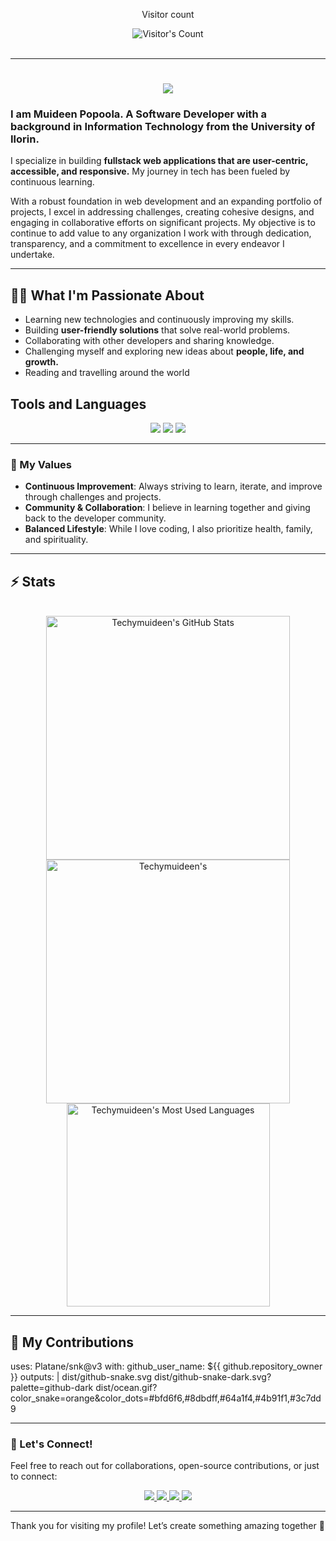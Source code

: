 <div align="center"> 
  <p>Visitor count</p>
  <img src="https://profile-counter.glitch.me/techymuideen/count.svg" alt="Visitor's Count" />
</div>
<br>

<hr>


<h1 align="center">
    <img src="https://readme-typing-svg.herokuapp.com/?font=Inter&size=48&center=true&vCenter=true&width=770&height=80&color=4493F8&duration=4000&lines=Below+is+a+bit+aboutMe;+Shall+We😁!;" />
</h1>

### I am **Muideen Popoola.** A **Software Developer** with a background in **Information Technology** from the University of Ilorin.

I specialize in building **fullstack web applications that are user-centric, accessible, and responsive.** My journey in tech has been fueled by continuous learning. 

With a robust foundation in web development and an expanding portfolio of projects, I excel in addressing challenges, creating cohesive designs, and engaging in collaborative efforts on significant projects. My objective is to continue to add value to any organization I work with through dedication, transparency, and a commitment to excellence in every endeavor I undertake.  

---
## 👩‍💻 What I'm Passionate About  
- Learning new technologies and continuously improving my skills.  
- Building **user-friendly solutions** that solve real-world problems.  
- Collaborating with other developers and sharing knowledge.  
- Challenging myself and exploring new ideas about **people, life, and growth.**  
- Reading and travelling around the world

## Tools and Languages

<p align="center">
  <img src="https://skillicons.dev/icons?i=ts,react,nextjs,firebase" />
  <img src="https://skillicons.dev/icons?i=html,css,tailwind,js,redux,git,figma" />
  <img src="https://skillicons.dev/icons?i=express,nestjs,mongodb" />
</p>

<hr>

### 🌟 My Values  
- **Continuous Improvement**: Always striving to learn, iterate, and improve through challenges and projects.  
- **Community & Collaboration**: I believe in learning together and giving back to the developer community.  
- **Balanced Lifestyle**: While I love coding, I also prioritize health, family, and spirituality.  

---

## ⚡️ Stats

<br>

<div align=center>
  <img width=390 src="https://github-readme-stats.vercel.app/api?username=techymuideen&theme=transparent&count_private=true&show_icons=true&rank_icon=github&locale=en" alt="Techymuideen's GitHub Stats" />
  <img width=390 src="https://github-readme-streak-stats.herokuapp.com/?user=techymuideen&theme=transparent&count_private=true&border_radius=10&locale=en" alt="Techymuideen's" />
  <img width=325 src="https://github-readme-stats.vercel.app/api/top-langs?username=techymuideen&theme=transparent&layout=donut&hide=css&langs_count=8&border_radius=10&show_icons=true&locale=en" alt="Techymuideen's Most Used Languages" />
</div>

<hr>


## 🐍 My Contributions

uses: Platane/snk@v3
  with:
    github_user_name: ${{ github.repository_owner }}
   outputs: |
      dist/github-snake.svg
      dist/github-snake-dark.svg?palette=github-dark
      dist/ocean.gif?color_snake=orange&color_dots=#bfd6f6,#8dbdff,#64a1f4,#4b91f1,#3c7dd9
<hr>

### 🌱 Let's Connect!  
Feel free to reach out for collaborations, open-source contributions, or just to connect:  
<div align="center">
  <a href="techymuideen@gmail.com">
    <img src="https://img.shields.io/badge/Gmail-333333?style=for-the-badge&logo=gmail&logoColor=red" />
  </a>
  <a href="https://linkedin.com/in/muideenpopoola" target="_blank">
    <img src="https://img.shields.io/badge/LinkedIn-0077B5?style=for-the-badge&logo=linkedin&logoColor=white" target="_blank" />
  </a>
  <a href="https://medium.com/muideenpopoola" target="_blank">
    <img src="https://img.shields.io/badge/Medium-000000?style=for-the-badge&logo=medium&logoColor=white" target="_blank" />
  </a>
  <a href="https://x.com/techymuideen" target="_blank">
    <img src="https://img.shields.io/badge/x-1e1f26?style=for-the-badge&logo=x&logoColor=white" target="_blank" />
  </a>
</div>

<hr>

Thank you for visiting my profile! Let’s create something amazing together 🚀  
